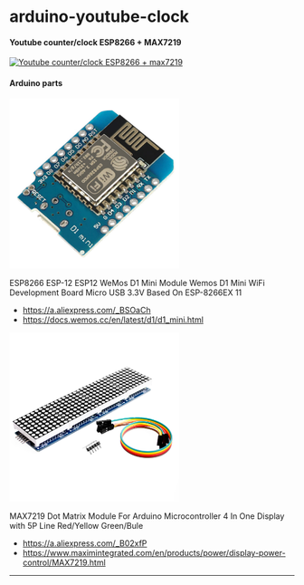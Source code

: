# arduino-youtube-clock

#### Youtube counter/clock ESP8266 + MAX7219

<a href="https://youtu.be/bePgZIXHSkM" target="_blank">
    <img src="https://i3.ytimg.com/vi/bePgZIXHSkM/hqdefault.jpg" alt="Youtube counter/clock ESP8266 + max7219">
</a>

#### Arduino parts
<img src="./include/ESP8266-ESP-12-ESP12-WeMos-D1-Mini-m-dulo-Wemos-D1-Mini-Placa-de-desarrollo-WiFi.jpg" width="300" alt=""/>

ESP8266 ESP-12 ESP12 WeMos D1 Mini Module Wemos D1 Mini WiFi Development Board Micro USB 3.3V Based On ESP-8266EX 11
- https://a.aliexpress.com/_BSOaCh
- https://docs.wemos.cc/en/latest/d1/d1_mini.html

<img src="./include/M-dulo-de-matriz-MAX7219-Dot-para-microcontrolador-Arduino-4-en-una-pantalla-con-L-nea.jpg" width="300" alt=""/>

MAX7219 Dot Matrix Module For Arduino Microcontroller 4 In One Display with 5P Line Red/Yellow Green/Bule
- https://a.aliexpress.com/_B02xfP
- https://www.maximintegrated.com/en/products/power/display-power-control/MAX7219.html

---

